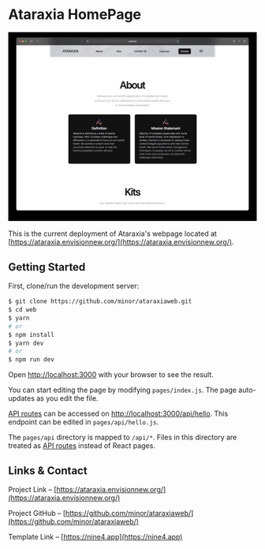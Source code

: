# Ataraxia HomePage

<img src="./screenshots/home.jpg" />

This is the current deployment of Ataraxia's webpage located at [https://ataraxia.envisionnew.org/](https://ataraxia.envisionnew.org/).

## Getting Started

First, clone/run the development server:

```bash
$ git clone https://github.com/minor/ataraxiaweb.git
$ cd web
$ yarn
# or
$ npm install
$ yarn dev
# or
$ npm run dev
```

Open [http://localhost:3000](http://localhost:3000) with your browser to see the result.

You can start editing the page by modifying `pages/index.js`. The page auto-updates as you edit the file.

[API routes](https://nextjs.org/docs/api-routes/introduction) can be accessed on [http://localhost:3000/api/hello](http://localhost:3000/api/hello). This endpoint can be edited in `pages/api/hello.js`.

The `pages/api` directory is mapped to `/api/*`. Files in this directory are treated as [API routes](https://nextjs.org/docs/api-routes/introduction) instead of React pages.

## Links & Contact

Project Link – [https://ataraxia.envisionnew.org/](https://ataraxia.envisionnew.org/)

Project GitHub – [https://github.com/minor/ataraxiaweb/](https://github.com/minor/ataraxiaweb/)

Template Link – [https://nine4.app](https://nine4.app)
